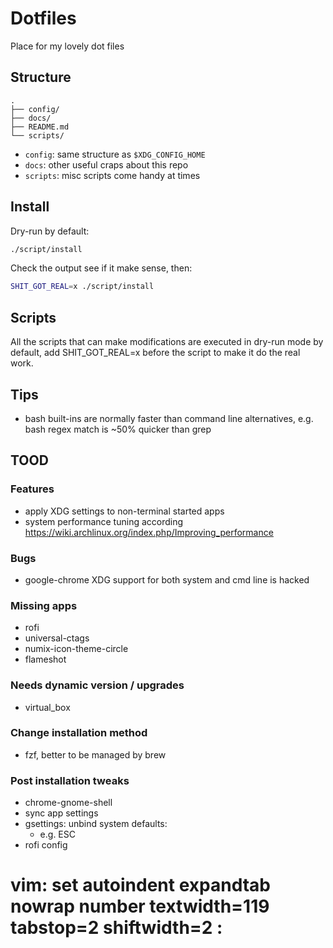 # Dotfiles

Place for my lovely dot files

## Structure

```
.
├── config/
├── docs/
├── README.md
└── scripts/
```

- `config`: same structure as `$XDG_CONFIG_HOME`
- `docs`: other useful craps about this repo
- `scripts`: misc scripts come handy at times

## Install

Dry-run by default:

```sh
./script/install
```

Check the output see if it make sense, then:

```sh
SHIT_GOT_REAL=x ./script/install
```

## Scripts

All the scripts that can make modifications are executed in dry-run mode by
default, add SHIT_GOT_REAL=x before the script to make it do the real work.

## Tips

- bash built-ins are normally faster than command line alternatives, e.g. bash regex match is ~50% quicker than grep

## TOOD

### Features

- apply XDG settings to non-terminal started apps
- system performance tuning according https://wiki.archlinux.org/index.php/Improving_performance

### Bugs

- google-chrome XDG support for both system and cmd line is hacked

### Missing apps

- rofi
- universal-ctags
- numix-icon-theme-circle
- flameshot

### Needs dynamic version / upgrades

- virtual_box

### Change installation method

- fzf, better to be managed by brew

### Post installation tweaks

- chrome-gnome-shell
- sync app settings
- gsettings: unbind system defaults:
  - e.g. ESC
- rofi config

# vim: set autoindent expandtab nowrap number textwidth=119 tabstop=2 shiftwidth=2 :
